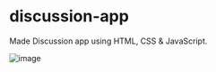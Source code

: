 # discussion-app
Made Discussion app using HTML, CSS & JavaScript.

![image](https://github.com/Anmol-Gup/discussion-app/assets/66009201/ed5ac44f-13b6-4999-b57d-c6f906a03e9a)

